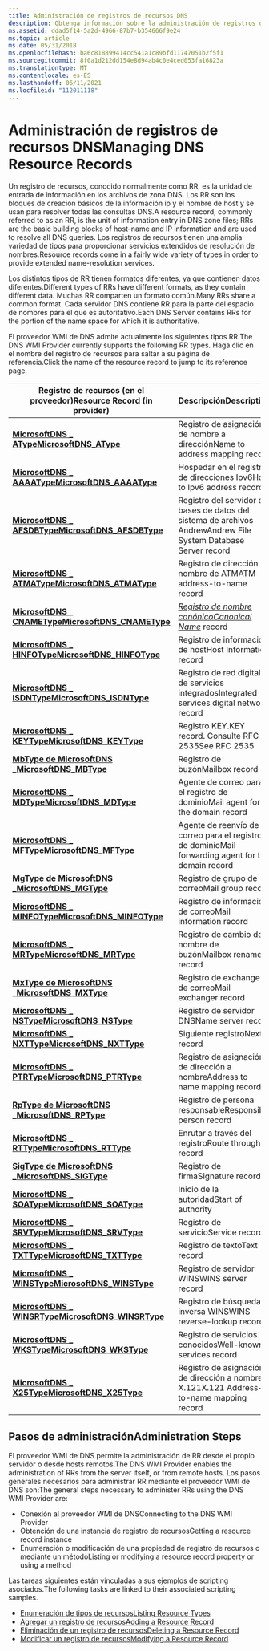```yaml
---
title: Administración de registros de recursos DNS
description: Obtenga información sobre la administración de registros de recursos. Un registro de recursos es la unidad de entrada de información en los archivos de zona DNS, que se usa para resolver todas las consultas DNS.
ms.assetid: ddad5f14-5a2d-4966-87b7-b354666f9e24
ms.topic: article
ms.date: 05/31/2018
ms.openlocfilehash: ba6c818899414cc541a1c89bfd11747051b2f5f1
ms.sourcegitcommit: 8f0a1d212dd154e8d94ab4c0e4ced053fa16823a
ms.translationtype: MT
ms.contentlocale: es-ES
ms.lasthandoff: 06/11/2021
ms.locfileid: "112011118"
---
```

# <a name="managing-dns-resource-records"></a><span data-ttu-id="287fd-104">Administración de registros de recursos DNS</span><span class="sxs-lookup"><span data-stu-id="287fd-104">Managing DNS Resource Records</span></span>

<span data-ttu-id="287fd-105">Un registro de recursos, conocido normalmente como RR, es la unidad de entrada de información en los archivos de zona DNS. Los RR son los bloques de creación básicos de la información ip y el nombre de host y se usan para resolver todas las consultas DNS.</span><span class="sxs-lookup"><span data-stu-id="287fd-105">A resource record, commonly referred to as an RR, is the unit of information entry in DNS zone files; RRs are the basic building blocks of host-name and IP information and are used to resolve all DNS queries.</span></span> <span data-ttu-id="287fd-106">Los registros de recursos tienen una amplia variedad de tipos para proporcionar servicios extendidos de resolución de nombres.</span><span class="sxs-lookup"><span data-stu-id="287fd-106">Resource records come in a fairly wide variety of types in order to provide extended name-resolution services.</span></span>

<span data-ttu-id="287fd-107">Los distintos tipos de RR tienen formatos diferentes, ya que contienen datos diferentes.</span><span class="sxs-lookup"><span data-stu-id="287fd-107">Different types of RRs have different formats, as they contain different data.</span></span> <span data-ttu-id="287fd-108">Muchas RR comparten un formato común.</span><span class="sxs-lookup"><span data-stu-id="287fd-108">Many RRs share a common format.</span></span> <span data-ttu-id="287fd-109">Cada servidor DNS contiene RR para la parte del espacio de nombres para el que es autoritativo.</span><span class="sxs-lookup"><span data-stu-id="287fd-109">Each DNS Server contains RRs for the portion of the name space for which it is authoritative.</span></span>

<span data-ttu-id="287fd-110">El proveedor WMI de DNS admite actualmente los siguientes tipos RR.</span><span class="sxs-lookup"><span data-stu-id="287fd-110">The DNS WMI Provider currently supports the following RR types.</span></span> <span data-ttu-id="287fd-111">Haga clic en el nombre del registro de recursos para saltar a su página de referencia.</span><span class="sxs-lookup"><span data-stu-id="287fd-111">Click the name of the resource record to jump to its reference page.</span></span>



| <span data-ttu-id="287fd-112">Registro de recursos (en el proveedor)</span><span class="sxs-lookup"><span data-stu-id="287fd-112">Resource Record (in provider)</span></span>                             | <span data-ttu-id="287fd-113">Descripción</span><span class="sxs-lookup"><span data-stu-id="287fd-113">Description</span></span>                                                  |
|-----------------------------------------------------------|--------------------------------------------------------------|
| [<span data-ttu-id="287fd-114">**MicrosoftDNS \_ AType**</span><span class="sxs-lookup"><span data-stu-id="287fd-114">**MicrosoftDNS\_AType**</span></span>](microsoftdns-atype.md)         | <span data-ttu-id="287fd-115">Registro de asignación de nombre a dirección</span><span class="sxs-lookup"><span data-stu-id="287fd-115">Name to address mapping record</span></span>                               |
| [<span data-ttu-id="287fd-116">**MicrosoftDNS \_ AAAAType**</span><span class="sxs-lookup"><span data-stu-id="287fd-116">**MicrosoftDNS\_AAAAType**</span></span>](microsoftdns-aaaatype.md)   | <span data-ttu-id="287fd-117">Hospedar en el registro de direcciones Ipv6</span><span class="sxs-lookup"><span data-stu-id="287fd-117">Host to Ipv6 address record</span></span>                                  |
| [<span data-ttu-id="287fd-118">**MicrosoftDNS \_ AFSDBType**</span><span class="sxs-lookup"><span data-stu-id="287fd-118">**MicrosoftDNS\_AFSDBType**</span></span>](microsoftdns-afsdbtype.md) | <span data-ttu-id="287fd-119">Registro del servidor de bases de datos del sistema de archivos Andrew</span><span class="sxs-lookup"><span data-stu-id="287fd-119">Andrew File System Database Server record</span></span>                    |
| [<span data-ttu-id="287fd-120">**MicrosoftDNS \_ ATMAType**</span><span class="sxs-lookup"><span data-stu-id="287fd-120">**MicrosoftDNS\_ATMAType**</span></span>](microsoftdns-atmatype.md)   | <span data-ttu-id="287fd-121">Registro de dirección a nombre de ATM</span><span class="sxs-lookup"><span data-stu-id="287fd-121">ATM address-to-name record</span></span>                                   |
| [<span data-ttu-id="287fd-122">**MicrosoftDNS \_ CNAMEType**</span><span class="sxs-lookup"><span data-stu-id="287fd-122">**MicrosoftDNS\_CNAMEType**</span></span>](microsoftdns-cnametype.md) | <span data-ttu-id="287fd-123">[*Registro de nombre canónico*](c-gly.md)</span><span class="sxs-lookup"><span data-stu-id="287fd-123">[*Canonical Name*](c-gly.md) record</span></span> |
| [<span data-ttu-id="287fd-124">**MicrosoftDNS \_ HINFOType**</span><span class="sxs-lookup"><span data-stu-id="287fd-124">**MicrosoftDNS\_HINFOType**</span></span>](microsoftdns-hinfotype.md) | <span data-ttu-id="287fd-125">Registro de información de host</span><span class="sxs-lookup"><span data-stu-id="287fd-125">Host Information record</span></span>                                      |
| [<span data-ttu-id="287fd-126">**MicrosoftDNS \_ ISDNType**</span><span class="sxs-lookup"><span data-stu-id="287fd-126">**MicrosoftDNS\_ISDNType**</span></span>](microsoftdns-isdntype.md)   | <span data-ttu-id="287fd-127">Registro de red digital de servicios integrados</span><span class="sxs-lookup"><span data-stu-id="287fd-127">Integrated services digital network record</span></span>                   |
| [<span data-ttu-id="287fd-128">**MicrosoftDNS \_ KEYType**</span><span class="sxs-lookup"><span data-stu-id="287fd-128">**MicrosoftDNS\_KEYType**</span></span>](microsoftdns-keytype.md)     | <span data-ttu-id="287fd-129">Registro KEY.</span><span class="sxs-lookup"><span data-stu-id="287fd-129">KEY record.</span></span> <span data-ttu-id="287fd-130">Consulte RFC 2535</span><span class="sxs-lookup"><span data-stu-id="287fd-130">See RFC 2535</span></span>                                     |
| [<span data-ttu-id="287fd-131">**MbType de MicrosoftDNS \_**</span><span class="sxs-lookup"><span data-stu-id="287fd-131">**MicrosoftDNS\_MBType**</span></span>](microsoftdns-mbtype.md)       | <span data-ttu-id="287fd-132">Registro de buzón</span><span class="sxs-lookup"><span data-stu-id="287fd-132">Mailbox record</span></span>                                               |
| [<span data-ttu-id="287fd-133">**MicrosoftDNS \_ MDType**</span><span class="sxs-lookup"><span data-stu-id="287fd-133">**MicrosoftDNS\_MDType**</span></span>](microsoftdns-mdtype.md)       | <span data-ttu-id="287fd-134">Agente de correo para el registro de dominio</span><span class="sxs-lookup"><span data-stu-id="287fd-134">Mail agent for the domain record</span></span>                             |
| [<span data-ttu-id="287fd-135">**MicrosoftDNS \_ MFType**</span><span class="sxs-lookup"><span data-stu-id="287fd-135">**MicrosoftDNS\_MFType**</span></span>](microsoftdns-mftype.md)       | <span data-ttu-id="287fd-136">Agente de reenvío de correo para el registro de dominio</span><span class="sxs-lookup"><span data-stu-id="287fd-136">Mail forwarding agent for the domain record</span></span>                  |
| [<span data-ttu-id="287fd-137">**MgType de MicrosoftDNS \_**</span><span class="sxs-lookup"><span data-stu-id="287fd-137">**MicrosoftDNS\_MGType**</span></span>](microsoftdns-mgtype.md)       | <span data-ttu-id="287fd-138">Registro de grupo de correo</span><span class="sxs-lookup"><span data-stu-id="287fd-138">Mail group record</span></span>                                            |
| [<span data-ttu-id="287fd-139">**MicrosoftDNS \_ MINFOType**</span><span class="sxs-lookup"><span data-stu-id="287fd-139">**MicrosoftDNS\_MINFOType**</span></span>](microsoftdns-minfotype.md) | <span data-ttu-id="287fd-140">Registro de información de correo</span><span class="sxs-lookup"><span data-stu-id="287fd-140">Mail information record</span></span>                                      |
| [<span data-ttu-id="287fd-141">**MicrosoftDNS \_ MRType**</span><span class="sxs-lookup"><span data-stu-id="287fd-141">**MicrosoftDNS\_MRType**</span></span>](microsoftdns-mrtype.md)       | <span data-ttu-id="287fd-142">Registro de cambio de nombre de buzón</span><span class="sxs-lookup"><span data-stu-id="287fd-142">Mailbox rename record</span></span>                                        |
| [<span data-ttu-id="287fd-143">**MxType de MicrosoftDNS \_**</span><span class="sxs-lookup"><span data-stu-id="287fd-143">**MicrosoftDNS\_MXType**</span></span>](microsoftdns-mxtype.md)       | <span data-ttu-id="287fd-144">Registro de exchanger de correo</span><span class="sxs-lookup"><span data-stu-id="287fd-144">Mail exchanger record</span></span>                                        |
| [<span data-ttu-id="287fd-145">**MicrosoftDNS \_ NSType**</span><span class="sxs-lookup"><span data-stu-id="287fd-145">**MicrosoftDNS\_NSType**</span></span>](microsoftdns-nstype.md)       | <span data-ttu-id="287fd-146">Registro de servidor DNS</span><span class="sxs-lookup"><span data-stu-id="287fd-146">Name server record</span></span>                                           |
| [<span data-ttu-id="287fd-147">**MicrosoftDNS \_ NXTType**</span><span class="sxs-lookup"><span data-stu-id="287fd-147">**MicrosoftDNS\_NXTType**</span></span>](microsoftdns-nxttype.md)     | <span data-ttu-id="287fd-148">Siguiente registro</span><span class="sxs-lookup"><span data-stu-id="287fd-148">Next record</span></span>                                                  |
| [<span data-ttu-id="287fd-149">**MicrosoftDNS \_ PTRType**</span><span class="sxs-lookup"><span data-stu-id="287fd-149">**MicrosoftDNS\_PTRType**</span></span>](microsoftdns-ptrtype.md)     | <span data-ttu-id="287fd-150">Registro de asignación de dirección a nombre</span><span class="sxs-lookup"><span data-stu-id="287fd-150">Address to name mapping record</span></span>                               |
| [<span data-ttu-id="287fd-151">**RpType de MicrosoftDNS \_**</span><span class="sxs-lookup"><span data-stu-id="287fd-151">**MicrosoftDNS\_RPType**</span></span>](microsoftdns-rptype.md)       | <span data-ttu-id="287fd-152">Registro de persona responsable</span><span class="sxs-lookup"><span data-stu-id="287fd-152">Responsible person record</span></span>                                    |
| [<span data-ttu-id="287fd-153">**MicrosoftDNS \_ RTType**</span><span class="sxs-lookup"><span data-stu-id="287fd-153">**MicrosoftDNS\_RTType**</span></span>](microsoftdns-rttype.md)       | <span data-ttu-id="287fd-154">Enrutar a través del registro</span><span class="sxs-lookup"><span data-stu-id="287fd-154">Route through record</span></span>                                         |
| [<span data-ttu-id="287fd-155">**SigType de MicrosoftDNS \_**</span><span class="sxs-lookup"><span data-stu-id="287fd-155">**MicrosoftDNS\_SIGType**</span></span>](microsoftdns-sigtype.md)     | <span data-ttu-id="287fd-156">Registro de firma</span><span class="sxs-lookup"><span data-stu-id="287fd-156">Signature record</span></span>                                             |
| [<span data-ttu-id="287fd-157">**MicrosoftDNS \_ SOAType**</span><span class="sxs-lookup"><span data-stu-id="287fd-157">**MicrosoftDNS\_SOAType**</span></span>](microsoftdns-soatype.md)     | <span data-ttu-id="287fd-158">Inicio de la autoridad</span><span class="sxs-lookup"><span data-stu-id="287fd-158">Start of authority</span></span>                                           |
| [<span data-ttu-id="287fd-159">**MicrosoftDNS \_ SRVType**</span><span class="sxs-lookup"><span data-stu-id="287fd-159">**MicrosoftDNS\_SRVType**</span></span>](microsoftdns-srvtype.md)     | <span data-ttu-id="287fd-160">Registro de servicio</span><span class="sxs-lookup"><span data-stu-id="287fd-160">Service record</span></span>                                               |
| [<span data-ttu-id="287fd-161">**MicrosoftDNS \_ TXTType**</span><span class="sxs-lookup"><span data-stu-id="287fd-161">**MicrosoftDNS\_TXTType**</span></span>](microsoftdns-txttype.md)     | <span data-ttu-id="287fd-162">Registro de texto</span><span class="sxs-lookup"><span data-stu-id="287fd-162">Text record</span></span>                                                  |
| [<span data-ttu-id="287fd-163">**MicrosoftDNS \_ WINSType**</span><span class="sxs-lookup"><span data-stu-id="287fd-163">**MicrosoftDNS\_WINSType**</span></span>](microsoftdns-winstype.md)   | <span data-ttu-id="287fd-164">Registro de servidor WINS</span><span class="sxs-lookup"><span data-stu-id="287fd-164">WINS server record</span></span>                                           |
| [<span data-ttu-id="287fd-165">**MicrosoftDNS \_ WINSRType**</span><span class="sxs-lookup"><span data-stu-id="287fd-165">**MicrosoftDNS\_WINSRType**</span></span>](microsoftdns-winsrtype.md) | <span data-ttu-id="287fd-166">Registro de búsqueda inversa WINS</span><span class="sxs-lookup"><span data-stu-id="287fd-166">WINS reverse-lookup record</span></span>                                   |
| [<span data-ttu-id="287fd-167">**MicrosoftDNS \_ WKSType**</span><span class="sxs-lookup"><span data-stu-id="287fd-167">**MicrosoftDNS\_WKSType**</span></span>](microsoftdns-wkstype.md)     | <span data-ttu-id="287fd-168">Registro de servicios conocidos</span><span class="sxs-lookup"><span data-stu-id="287fd-168">Well-known services record</span></span>                                   |
| [<span data-ttu-id="287fd-169">**MicrosoftDNS \_ X25Type**</span><span class="sxs-lookup"><span data-stu-id="287fd-169">**MicrosoftDNS\_X25Type**</span></span>](microsoftdns-x25type.md)     | <span data-ttu-id="287fd-170">Registro de asignación de dirección a nombre X.121</span><span class="sxs-lookup"><span data-stu-id="287fd-170">X.121 Address-to-name mapping record</span></span>                         |



 

## <a name="administration-steps"></a><span data-ttu-id="287fd-171">Pasos de administración</span><span class="sxs-lookup"><span data-stu-id="287fd-171">Administration Steps</span></span>

<span data-ttu-id="287fd-172">El proveedor WMI de DNS permite la administración de RR desde el propio servidor o desde hosts remotos.</span><span class="sxs-lookup"><span data-stu-id="287fd-172">The DNS WMI Provider enables the administration of RRs from the server itself, or from remote hosts.</span></span> <span data-ttu-id="287fd-173">Los pasos generales necesarios para administrar RR mediante el proveedor WMI de DNS son:</span><span class="sxs-lookup"><span data-stu-id="287fd-173">The general steps necessary to administer RRs using the DNS WMI Provider are:</span></span>

-   <span data-ttu-id="287fd-174">Conexión al proveedor WMI de DNS</span><span class="sxs-lookup"><span data-stu-id="287fd-174">Connecting to the DNS WMI Provider</span></span>
-   <span data-ttu-id="287fd-175">Obtención de una instancia de registro de recursos</span><span class="sxs-lookup"><span data-stu-id="287fd-175">Getting a resource record instance</span></span>
-   <span data-ttu-id="287fd-176">Enumeración o modificación de una propiedad de registro de recursos o mediante un método</span><span class="sxs-lookup"><span data-stu-id="287fd-176">Listing or modifying a resource record property or using a method</span></span>

<span data-ttu-id="287fd-177">Las tareas siguientes están vinculadas a sus ejemplos de scripting asociados.</span><span class="sxs-lookup"><span data-stu-id="287fd-177">The following tasks are linked to their associated scripting samples.</span></span>

-   [<span data-ttu-id="287fd-178">Enumeración de tipos de recursos</span><span class="sxs-lookup"><span data-stu-id="287fd-178">Listing Resource Types</span></span>](dns-wmi-provider-samples-managing-dns-resource-records.md)
-   [<span data-ttu-id="287fd-179">Agregar un registro de recursos</span><span class="sxs-lookup"><span data-stu-id="287fd-179">Adding a Resource Record</span></span>](dns-wmi-provider-samples-managing-dns-resource-records.md)
-   [<span data-ttu-id="287fd-180">Eliminación de un registro de recursos</span><span class="sxs-lookup"><span data-stu-id="287fd-180">Deleting a Resource Record</span></span>](dns-wmi-provider-samples-managing-dns-resource-records.md)
-   [<span data-ttu-id="287fd-181">Modificar un registro de recursos</span><span class="sxs-lookup"><span data-stu-id="287fd-181">Modifying a Resource Record</span></span>](dns-wmi-provider-samples-managing-dns-resource-records.md)

 

 





